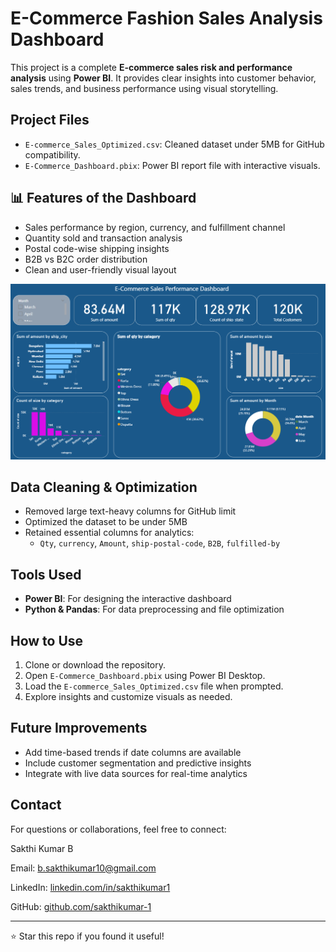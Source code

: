 #  E-Commerce Fashion Sales Analysis Dashboard

This project is a complete **E-commerce sales risk and performance analysis** using **Power BI**. It provides clear insights into customer behavior, sales trends, and business performance using visual storytelling.

##  Project Files

- `E-commerce_Sales_Optimized.csv`: Cleaned dataset under 5MB for GitHub compatibility.
- `E-Commerce_Dashboard.pbix`: Power BI report file with interactive visuals.

## 📊 Features of the Dashboard

- Sales performance by region, currency, and fulfillment channel
- Quantity sold and transaction analysis
- Postal code-wise shipping insights
- B2B vs B2C order distribution
- Clean and user-friendly visual layout

![Dashboard Screenshot](Dashboard_SS.png)

##  Data Cleaning & Optimization

- Removed large text-heavy columns for GitHub limit
- Optimized the dataset to be under 5MB
- Retained essential columns for analytics:
  - `Qty`, `currency`, `Amount`, `ship-postal-code`, `B2B`, `fulfilled-by`

##  Tools Used

- **Power BI**: For designing the interactive dashboard
- **Python & Pandas**: For data preprocessing and file optimization

##  How to Use

1. Clone or download the repository.
2. Open `E-Commerce_Dashboard.pbix` using Power BI Desktop.
3. Load the `E-commerce_Sales_Optimized.csv` file when prompted.
4. Explore insights and customize visuals as needed.

##  Future Improvements

- Add time-based trends if date columns are available
- Include customer segmentation and predictive insights
- Integrate with live data sources for real-time analytics

##  Contact

For questions or collaborations, feel free to connect:
  
Sakthi Kumar B

Email: b.sakthikumar10@gmail.com  

LinkedIn: [linkedin.com/in/sakthikumar1](https://www.linkedin.com/in/sakthikumar1)  
 
GitHub: [github.com/sakthikumar-1](https://github.com/sakthikumar-1)

---

⭐ Star this repo if you found it useful!
